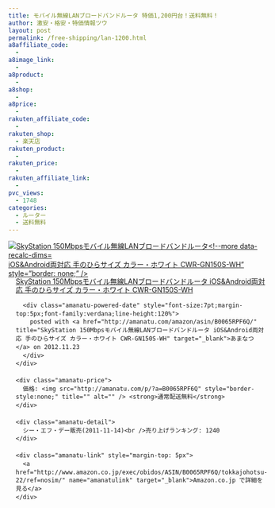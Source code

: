 ```yaml
---
title: モバイル無線LANブロードバンドルータ 特価1,200円台！送料無料！
author: 激安・格安・特価情報ツウ
layout: post
permalink: /free-shipping/lan-1200.html
a8affiliate_code:
  - 
a8image_link:
  - 
a8product:
  - 
a8shop:
  - 
a8price:
  - 
rakuten_affiliate_code:
  - 
rakuten_shop:
  - 楽天店
rakuten_product:
  - 
rakuten_price:
  - 
rakuten_affiliate_link:
  - 
pvc_views:
  - 1748
categories:
  - ルーター
  - 送料無料
---
```

<div class="amanatu-box" style="margin-bottom:0px;">
  <div class="amanatu-image" style="float:left;">
    <a href="http://www.amazon.co.jp/exec/obidos/ASIN/B0065RPF6Q/tokkajohotsu-22/ref=nosim/" name="amanatulink" target="_blank"><img src="http://i2.wp.com/ecx.images-amazon.com/images/I/210r%2B3TaA%2BL._SL160_.jpg?w=546" alt="SkyStation 150Mbpsモバイル無線LANブロードバンドルータ<!--more data-recalc-dims="1" /> iOS&Android両対応 手のひらサイズ カラー・ホワイト CWR-GN150S-WH&#8221; style=&#8221;border: none;&#8221; /></a>
  </div>
  
  <div class="amanatu-info" style="float:left;margin-left:15px;line-height:120%">
    <div class="amanatu-name" style="margin-bottom:10px;line-height:120%">
      <a href="http://www.amazon.co.jp/exec/obidos/ASIN/B0065RPF6Q/tokkajohotsu-22/ref=nosim/" name="amanatulink" target="_blank">SkyStation 150Mbpsモバイル無線LANブロードバンドルータ iOS&Android両対応 手のひらサイズ カラー・ホワイト CWR-GN150S-WH</a> 
      
      <div class="amanatu-powered-date" style="font-size:7pt;margin-top:5px;font-family:verdana;line-height:120%">
        posted with <a href="http://amanatu.com/amazon/asin/B0065RPF6Q/" title="SkyStation 150Mbpsモバイル無線LANブロードバンドルータ iOS&Android両対応 手のひらサイズ カラー・ホワイト CWR-GN150S-WH" target="_blank">あまなつ</a> on 2012.11.23
      </div>
    </div>
    
    <div class="amanatu-price">
      価格: <img src="http://amanatu.com/p/?a=B0065RPF6Q" style="border-style:none;" title="" alt="" /> <strong>通常配送無料</strong>
    </div>
    
    <div class="amanatu-detail">
      シー・エフ・デー販売(2011-11-14)<br />売り上げランキング: 1240
    </div>
    
    <div class="amanatu-link" style="margin-top: 5px">
      <a href="http://www.amazon.co.jp/exec/obidos/ASIN/B0065RPF6Q/tokkajohotsu-22/ref=nosim/" name="amanatulink" target="_blank">Amazon.co.jp で詳細を見る</a>
    </div>
  </div>
  
  <div class="amanatu-footer" style="clear: left">
  </div>
</div>